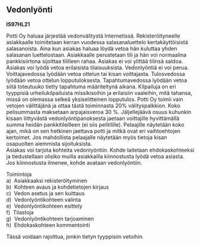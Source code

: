 Vedonlyönti
-----------

**IS97HL21**

Potti Oy haluaa järjestää vedonvälitystä Internetissä.
Rekisteröityneelle asiakkaalle toimitetaan kerran vuodessa
salasanaluettelo kertakäyttöisistä salasanoista. Aina kun asiakas haluaa
löydä vetoa hän kuluttaa yhden salasanan luettelostaan. Asiakkaalle
perustetaan tili ja hän voi normaalina pankkisiirtona sijoittaa
tililleen rahaa. Asiakas ei voi ylittää tilinsä saldoa. Asiakas voi
lyödä vetoa erilaisista tilaisuuksista. Vedonlyöntiä ei voi perua.
Voittajavedossa lyödään vetoa ottelun tai kisan voittajasta.
Tulosvedossa lyödään vetoa ottelun lopputuloksesta. Tapahtumavedossa
lyödään vetoa siitä toteutuuko tietty tapahtuma määriteltynä aikana.
Kilpailuja on eri tyyppisiä urheilukilpailuista missikisoihin ja
erilaisiin vaaleihin, mitä tahansa, missä on olemassa selkeä
yksiselitteinen lopputulos. Potti Oy toimii vain vetojen välittäjänä ja
ottaa tästä toiminnasta 20% välityspalkkion. Koko pelisummasta maksetaan
arpajaisveroa 30 %. Jäljellejäävä osuus kuhunkin kisaan liittyvästä
vedonlyöntipanoksesta jaetaan voittajille hyvittämällä summa heidän
pankkitileilleen (ei siis pelitilille). Pelaajille näytetään koko ajan,
mikä on sen hetkinen jaettava potti ja mitkä ovat eri vaihtoehtojen
kertoimet. Jos mahdollista pelaajalle näytetään myös tietoja kisan
osapuolten aiemmista sijoituksista. \
Asiakas voi tarjota kohteita vedonlyöntiin. Kohde laitetaan
ehdokaskohteeksi ja tiedustellaan olisiko muilla asiakkailla
kiinnostusta lyödä vetoa asiasta. Jos kiinnostusta ilmenee, kohde
avataan vedonlyöntiin.

Toimintoja \
a)  Asiakkaaksi rekisteröityminen \
b)  Kohteen avaus ja kohdetietojen kirjaus \
c)  Vedon asetus ja sen kuittaus \
d)  Vedonlyöntikohteen valinta \
e)  Vedonlyöntikohteen esittely \
f)  Tilastoja \
g)  Vedonlyöntikohteen tarjoaminen \
h)  Ehdokaskohteen kommentointi

Tässä voidaan rajoittua, jonkin tietyn tyyppisiin vetoihin. \
 
